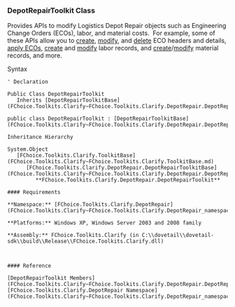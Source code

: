 ﻿### DepotRepairToolkit Class

Provides APIs to modify Logistics Depot Repair objects such as Engineering Change Orders (ECOs), labor, and material costs.  For example, some of these APIs allow you to [create](FChoice.Toolkits.Clarify~FChoice.Toolkits.Clarify.DepotRepair.DepotRepairToolkit~CreateEcoHeader.md), [modify](FChoice.Toolkits.Clarify~FChoice.Toolkits.Clarify.DepotRepair.DepotRepairToolkit~UpdateEcoItem.md), and [delete](FChoice.Toolkits.Clarify~FChoice.Toolkits.Clarify.DepotRepair.DepotRepairToolkit~DeleteEcoItem.md) ECO headers and details, [apply ECOs](FChoice.Toolkits.Clarify~FChoice.Toolkits.Clarify.DepotRepair.DepotRepairToolkit~ApplyEco.md), [create](FChoice.Toolkits.Clarify~FChoice.Toolkits.Clarify.DepotRepair.DepotRepairToolkit~CreateEcoLaborDetail.md) and [modify](FChoice.Toolkits.Clarify~FChoice.Toolkits.Clarify.DepotRepair.DepotRepairToolkit~UpdateEcoLaborDetail.md) labor records, and [create](FChoice.Toolkits.Clarify~FChoice.Toolkits.Clarify.DepotRepair.DepotRepairToolkit~CreateEcoMaterialDetail.md)/[modify](FChoice.Toolkits.Clarify~FChoice.Toolkits.Clarify.DepotRepair.DepotRepairToolkit~UpdateEcoMaterialDetail.md) material records, and more.

Syntax

```vbnet
' Declaration

Public Class DepotRepairToolkit 
   Inherits [DepotRepairToolkitBase](FChoice.Toolkits.Clarify~FChoice.Toolkits.Clarify.DepotRepair.DepotRepairToolkitBase.md)

public class DepotRepairToolkit : [DepotRepairToolkitBase](FChoice.Toolkits.Clarify~FChoice.Toolkits.Clarify.DepotRepair.DepotRepairToolkitBase.md) 

Inheritance Hierarchy

System.Object  
   [FChoice.Toolkits.Clarify.ToolkitBase](FChoice.Toolkits.Clarify~FChoice.Toolkits.Clarify.ToolkitBase.md)  
      [FChoice.Toolkits.Clarify.DepotRepair.DepotRepairToolkitBase](FChoice.Toolkits.Clarify~FChoice.Toolkits.Clarify.DepotRepair.DepotRepairToolkitBase.md)  
         **FChoice.Toolkits.Clarify.DepotRepair.DepotRepairToolkit**  

#### Requirements

**Namespace:** [FChoice.Toolkits.Clarify.DepotRepair](FChoice.Toolkits.Clarify~FChoice.Toolkits.Clarify.DepotRepair_namespace.md)

**Platforms:** Windows XP, Windows Server 2003 and 2008 family

**Assembly:** FChoice.Toolkits.Clarify (in C:\\dovetail\\dovetail-sdk\\build\\Release\\FChoice.Toolkits.Clarify.dll)



#### Reference

[DepotRepairToolkit Members](FChoice.Toolkits.Clarify~FChoice.Toolkits.Clarify.DepotRepair.DepotRepairToolkit_members.md)  
[FChoice.Toolkits.Clarify.DepotRepair Namespace](FChoice.Toolkits.Clarify~FChoice.Toolkits.Clarify.DepotRepair_namespace.md)